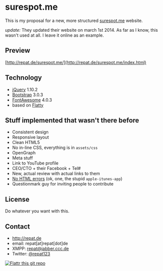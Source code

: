 surespot.me
======
This is my proposal for a new, more structured [surespot.me](http://surespot.me) website.

*update:* They updated their website on march 1st 2014. As far as I know, this wasn't used at all. I leave it online as an example.

## Preview
[http://repat.de/surespot.me/](http://repat.de/surespot.me/index.html)

## Technology
* [jQuery](http://jquery.com) 1.10.2
* [Bootstrap](http://getbootstrap.com) 3.0.3
* [FontAwesome](http://fontawesome.io) 4.0.3
* based on [Flatty](http://www.blacktie.co/2013/12/flatty-app-landing-page/)

## Stuff implemented that wasn't there before
* Consistent design
* Responsive layout
* Clean HTML5
* No in-line CSS, everything is in `assets/css`
* OpenGraph
* Meta stuff
* Link to YouTube profile
* CEO/CTO + their Facebook + Tel#
* New, actual review with actual links to them
* [No HTML errors](http://validator.w3.org/check?uri=http%3A%2F%2Frepat.de%2Fsurespot.me%2Findex.html&charset=%28detect+automatically%29&doctype=Inline&group=0) (ok, one, the stupid `apple-itunes-app`)
* Questionmark guy for inviting people to contribute

## License
Do whatever you want with this.

## Contact
* http://repat.de
* email: repat[at]repat[dot]de
* XMPP: repat@jabber.ccc.de
* Twitter: [@repat123](https://twitter.com/repat123 "repat123 on twitter")

[![Flattr this git repo](http://api.flattr.com/button/flattr-badge-large.png)](https://flattr.com/submit/auto?user_id=repat&url=https://github.com/repat/droid-break&title=droid-break&language=&tags=github&category=software) 

